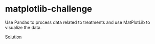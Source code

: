 # matplotlib-challenge


Use Pandas to process data related to treatments and use MatPlotLib to visualize the data.

[Solution](Pymaceuticals/pymaceuticals_starter.ipynb)
